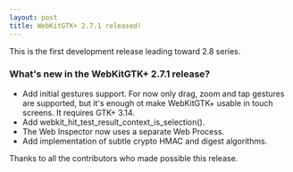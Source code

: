 ```yaml
---
layout: post
title: WebKitGTK+ 2.7.1 released!
---
```


This is the first development release leading toward 2.8 series.

### What's new in the WebKitGTK+ 2.7.1 release?

 - Add initial gestures support. For now only drag, zoom and tap
   gestures are supported, but it's enough ot make WebKitGTK+ usable
   in touch screens. It requires GTK+ 3.14.
 - Add webkit_hit_test_result_context_is_selection().
 - The Web Inspector now uses a separate Web Process.
 - Add implementation of subtle crypto HMAC and digest algorithms.

Thanks to all the contributors who made possible this release.
